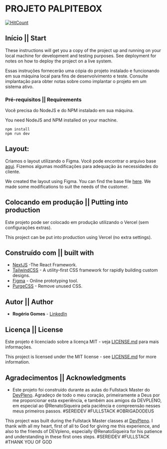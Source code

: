 # PROJETO PALPITEBOX

[![HitCount](https://hits.dwyl.com/rogeriogomes2009/palpitebox.svg)](https://hits.dwyl.com/rogeriogomes2009/palpitebox)

## Início || Start

These instructions will get you a copy of the project up and running on your local machine for development and testing purposes. See deployment for notes on how to deploy the project on a live system.

Essas instruções fornecerão uma cópia do projeto instalado e funcionando em sua máquina local para fins de desenvolvimento e teste. Consulte implantação para obter notas sobre como implantar o projeto em um sistema ativo.

### Pré-requisitos || Requirements

Você precisa do NodeJS e do NPM instalado em sua máquina.

You need NodeJS and NPM installed on your machine.

```
npm install
npm run dev
```

## Layout:

Criamos o layout utilizando o Figma. Você pode encontrar o arquivo base [aqui](https://www.figma.com/file/NDIvVnDwfo1mTPpxL53mHV/palpite-box?node-id=0%3A1). Fizemos algumas modificações para adequação às necessidades
do cliente.

We created the layout using Figma. You can find the base file [here](https://www.figma.com/file/NDIvVnDwfo1mTPpxL53mHV/palpite-box?node-id=0%3A1). We made some modifications to suit the needs of the customer.

## Colocando em produção || Putting into production

Este projeto pode ser colocado em produção utilizando o Vercel (sem configurações extras).

This project can be put into production using Vercel (no extra settings).

## Construído com || built with

* [NextJS](https://nextjs.org/) -The React Framework.
* [TailwindCSS](https://tailwindcss.com/) - A utility-first CSS framework for
rapidly building custom designs.
* [Figma](https://figma.com/) - Online prototyping tool.
* [PurgeCSS](https://purgecss.com/) - Remove unused CSS. 

## Autor || Author

* **Rogério Gomes** - [LinkedIn](https://www.linkedin.com/in/rogério-gomes-20024534)


## Licença || License

Este projeto é licenciado sobre a licença MIT - veja [LICENSE.md](LICENSE.md) para mais informações.

This project is licensed under the MIT license - see [LICENSE.md](LICENSE.md) for more information.

## Agradecimentos || Acknowledgments

* Este projeto foi construído durante as aulas do Fullstack Master do [DevPleno](https://devpleno.com).
Agradeço de todo o meu coração, primeiramente a Deus por me proporcionar esta experiência, e também aos
amigos da DEVPLENO, em especial ao @RenatoSiqueira pela paciência e compreensão nesses meus primeiros 
passos. #SEREIDEV #FULLSTACK #OBRIGADODEUS

This project was built during the Fullstack Master classes at [DevPleno](https://devpleno.com).
I thank with all my heart, first of all to God for giving me this experience, and also to the
friends of DEVpleno, especially @RenatoSiqueira for his patience and understanding in these first ones
steps. #SEREIDEV #FULLSTACK #THANK YOU OF GOD